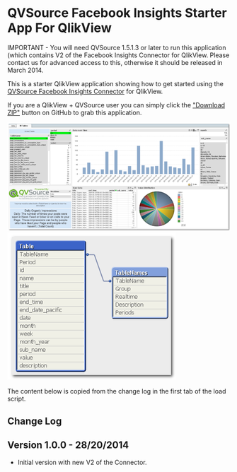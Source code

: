 QVSource Facebook Insights Starter App For QlikView
===================================================
IMPORTANT - You will need QVSource 1.5.1.3 or later to run this application (which contains V2 of the Facebook Insights Connector for QlikView. Please contact us for advanced access to this, otherwise it should be released in March 2014.

This is a starter QlikView application showing how to get started using the [QVSource Facebook Insights Connector](http://wiki.qvsource.com/QlikView-Connector-For-Facebook-Insights-(v2).ashx) for QlikView.

If you are a QlikView + QVSource user you can simply click the ["Download ZIP"](https://github.com/QVSource/QVSource-Facebook-Insights-Starter-App-For-QlikView/archive/master.zip) button on GitHub to grab this application.

![](Screenshot1.png)
![](Screenshot2.png)

The content below is copied from the change log in the first tab of the load script.

Change Log
----------
Version 1.0.0 - 28/20/2014
--------------------------
* Initial version with new V2 of the Connector.
